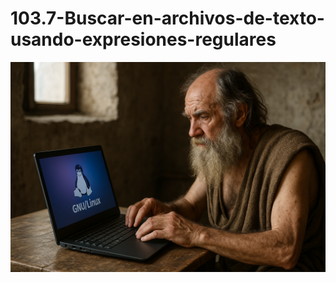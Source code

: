 # 103.7-Buscar-en-archivos-de-texto-usando-expresiones-regulares
![LPI Logo](../../../../wallpaper/diogenes_linux.png "Buscando al hombre nuevo")
